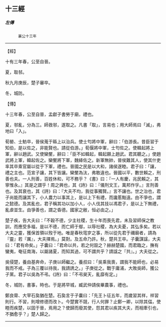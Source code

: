 

## 十三經

##### 左傳
　　　`襄公十三年`

* * *

【經】

十有三年春，公至自晉。

夏，取邿。

秋九月庚辰，楚子審卒。

冬，城防。

【傳】

十三年春，公至自晉，孟獻子書勞于廟，禮也。

夏，邿亂，分為三。師救邿，遂取之。凡書「取」，言易也；用大師焉曰「滅」，弗地曰「入」。

荀罃、士魴卒，晉侯蒐于緜上以治兵。使士匄將中軍，辭曰：「伯游長。昔臣習于知伯，是以佐之，非能賢也。請從伯游。」荀偃將中軍，士匄佐之。使韓起將上軍，辭以趙武。又使欒黶，辭曰：「臣不如韓起，韓起願上趙武。君其聽之。」使趙武將上軍，韓起佐之。欒黶將下軍，魏絳佐之。新軍無帥，晉侯難其人，使其什吏率其卒乘官屬以從于下軍，禮也。晉國之民是以大和，諸侯遂睦。君子曰：「讓，禮之主也。范宣子讓，其下皆讓。欒黶為汰，弗敢違也。晉國以平，數世賴之，刑善也夫。一人刑善，百姓休和，可不務乎？《書》曰：『一人有慶，兆民賴之，其寧惟永。』其是之謂乎！周之興也，其《詩》曰：『儀刑文王，萬邦作孚。』言刑善也。及其衰也，其《詩》曰：『大夫不均，我從事獨賢。』言不讓也。世之治也，君子尚能而讓其下，小人農力以事其上，是以上下有禮，而讒慝黜遠。由不爭也，謂之懿德。及其亂也，君子稱其功以加小人，小人伐其技以馮君子，是以上下無禮，亂虐並生。由爭善也，謂之昏德。國家之敝，恒必由之。」

楚子疾，告大夫曰：「不穀不德，少主社稷，生十年而喪先君，未及習師保之教訓，而應受多福，是以不德，而亡師于鄢，以辱社稷，為大夫憂，其弘多矣。若以大夫之靈，獲保首領以歿于地。唯是春秋窀穸之事，所以從先君于禰廟者，請為『靈』若『厲』，大夫擇焉。」莫對。及五命乃許。秋，楚共王卒。子囊謀諡，大夫曰：「君有命矣。」子囊曰：「君命以共，若之何毀之？赫赫楚國，而君臨之，撫有蠻夷，奄征南海，以屬諸夏，而知其過，可不謂共乎？請諡之『共』。」大夫從之。

吳侵楚，養由基奔命，子庚以師繼之。養叔曰：「吳乘我喪，謂我不能師也，必易我而不戒。子為三覆以待我，我請誘之。」子庚從之。戰于庸浦，大敗吳師，獲公子黨。君子以吳為不弔。《詩》曰：「不弔昊天，亂靡有定。」

冬，城防，書事，時也。于是將早城，臧武仲請俟畢農事，禮也。

鄭良霄、大宰石㚟猶在楚。石㚟言于子囊曰：「先王卜征五年，而歲習其祥，祥習則行。不習，則增修德而改卜。今楚實不競，行人何罪？止鄭一卿，以除其偪，使睦而疾楚，以固于晉，焉用之？使歸而廢其使，怨其君以疾其大夫，而相牽引也，不猶愈乎？」楚人歸之。

* * *

